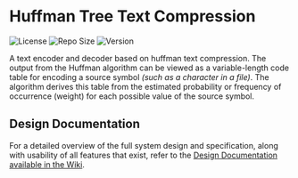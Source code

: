 # Huffman Tree Text Compression
![License](https://img.shields.io/github/license/ImSkully/huffman-tree-encoding)
![Repo Size](https://img.shields.io/github/languages/code-size/ImSkully/huffman-tree-encoding)
![Version](https://img.shields.io/github/v/tag/ImSkully/huffman-tree-encoding)

A text encoder and decoder based on huffman text compression. The output from the Huffman algorithm can be viewed as a variable-length code table for encoding a source symbol *(such as a character in a file)*. The algorithm derives this table from the estimated probability or frequency of occurrence (weight) for each possible value of the source symbol.

## Design Documentation
For a detailed overview of the full system design and specification, along with usability of all features that exist, refer to the [Design Documentation available in the Wiki](https://github.com/ImSkully/huffman-tree-encoding/wiki).
